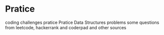 # Pratice
coding challenges pratice
Pratice Data Structures problems some questions from leetcode, hackerrank and coderpad and other sources
